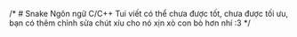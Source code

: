 /* # Snake 
Ngôn ngữ C/C++ 
Tui viết có thể chưa được tốt, chưa được tối ưu, bạn có thêm chỉnh sửa chút xíu cho nó xịn xò con bò hơn nhí :3
*/

